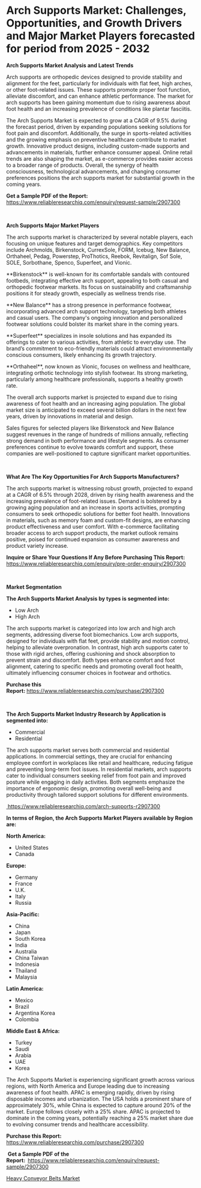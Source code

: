 <p><h1>Arch Supports Market: Challenges, Opportunities, and Growth Drivers and Major Market Players forecasted for period from 2025 - 2032</h1></p><p><strong>Arch Supports Market Analysis and Latest Trends</strong></p>
<p><p>Arch supports are orthopedic devices designed to provide stability and alignment for the feet, particularly for individuals with flat feet, high arches, or other foot-related issues. These supports promote proper foot function, alleviate discomfort, and can enhance athletic performance. The market for arch supports has been gaining momentum due to rising awareness about foot health and an increasing prevalence of conditions like plantar fasciitis.</p><p>The Arch Supports Market is expected to grow at a CAGR of 9.5% during the forecast period, driven by expanding populations seeking solutions for foot pain and discomfort. Additionally, the surge in sports-related activities and the growing emphasis on preventive healthcare contribute to market growth. Innovative product designs, including custom-made supports and advancements in materials, further enhance consumer appeal. Online retail trends are also shaping the market, as e-commerce provides easier access to a broader range of products. Overall, the synergy of health consciousness, technological advancements, and changing consumer preferences positions the arch supports market for substantial growth in the coming years.</p></p>
<p><strong>Get a Sample PDF of the Report:&nbsp;</strong> <a href="https://www.reliableresearchiq.com/enquiry/request-sample/2907300?utm_campaign=2580&utm_medium=2&utm_source=Github&utm_content=ia&utm_term=12032025&utm_id=arch-supports">https://www.reliableresearchiq.com/enquiry/request-sample/2907300</a></p>
<p>&nbsp;</p>
<p><strong>Arch Supports Major Market Players</strong></p>
<p><p>The arch supports market is characterized by several notable players, each focusing on unique features and target demographics. Key competitors include Archmolds, Birkenstock, CurrexSole, FORM, Icebug, New Balance, Orthaheel, Pedag, Powerstep, ProThotics, Reebok, Revitalign, Sof Sole, SOLE, Sorbothane, Spenco, Superfeet, and Vionic.</p><p>**Birkenstock** is well-known for its comfortable sandals with contoured footbeds, integrating effective arch support, appealing to both casual and orthopedic footwear markets. Its focus on sustainability and craftsmanship positions it for steady growth, especially as wellness trends rise. </p><p>**New Balance** has a strong presence in performance footwear, incorporating advanced arch support technology, targeting both athletes and casual users. The company's ongoing innovation and personalized footwear solutions could bolster its market share in the coming years.</p><p>**Superfeet** specializes in insole solutions and has expanded its offerings to cater to various activities, from athletic to everyday use. The brand’s commitment to eco-friendly materials could attract environmentally conscious consumers, likely enhancing its growth trajectory.</p><p>**Orthaheel**, now known as Vionic, focuses on wellness and healthcare, integrating orthotic technology into stylish footwear. Its strong marketing, particularly among healthcare professionals, supports a healthy growth rate.</p><p>The overall arch supports market is projected to expand due to rising awareness of foot health and an increasing aging population. The global market size is anticipated to exceed several billion dollars in the next few years, driven by innovations in material and design. </p><p>Sales figures for selected players like Birkenstock and New Balance suggest revenues in the range of hundreds of millions annually, reflecting strong demand in both performance and lifestyle segments. As consumer preferences continue to evolve towards comfort and support, these companies are well-positioned to capture significant market opportunities.</p></p>
<p>&nbsp;</p>
<p><strong>What Are The Key Opportunities For Arch Supports Manufacturers?</strong></p>
<p><p>The arch supports market is witnessing robust growth, projected to expand at a CAGR of 6.5% through 2028, driven by rising health awareness and the increasing prevalence of foot-related issues. Demand is bolstered by a growing aging population and an increase in sports activities, prompting consumers to seek orthopedic solutions for better foot health. Innovations in materials, such as memory foam and custom-fit designs, are enhancing product effectiveness and user comfort. With e-commerce facilitating broader access to arch support products, the market outlook remains positive, poised for continued expansion as consumer awareness and product variety increase.</p></p>
<p><strong>Inquire or Share Your Questions If Any Before Purchasing This Report:</strong> <a href="https://www.reliableresearchiq.com/enquiry/pre-order-enquiry/2907300?utm_campaign=2580&utm_medium=2&utm_source=Github&utm_content=ia&utm_term=12032025&utm_id=arch-supports">https://www.reliableresearchiq.com/enquiry/pre-order-enquiry/2907300</a></p>
<p>&nbsp;</p>
<p><strong>Market Segmentation</strong></p>
<p><strong>The Arch Supports Market Analysis by types is segmented into:</strong></p>
<p><ul><li>Low Arch</li><li>High Arch</li></ul></p>
<p><p>The arch supports market is categorized into low arch and high arch segments, addressing diverse foot biomechanics. Low arch supports, designed for individuals with flat feet, provide stability and motion control, helping to alleviate overpronation. In contrast, high arch supports cater to those with rigid arches, offering cushioning and shock absorption to prevent strain and discomfort. Both types enhance comfort and foot alignment, catering to specific needs and promoting overall foot health, ultimately influencing consumer choices in footwear and orthotics.</p></p>
<p><strong>Purchase this Report:&nbsp;</strong><a href="https://www.reliableresearchiq.com/purchase/2907300?utm_campaign=2580&utm_medium=2&utm_source=Github&utm_content=ia&utm_term=12032025&utm_id=arch-supports">https://www.reliableresearchiq.com/purchase/2907300</a></p>
<p>&nbsp;</p>
<p><strong>The Arch Supports Market Industry Research by Application is segmented into:</strong></p>
<p><ul><li>Commercial</li><li>Residential</li></ul></p>
<p><p>The arch supports market serves both commercial and residential applications. In commercial settings, they are crucial for enhancing employee comfort in workplaces like retail and healthcare, reducing fatigue and preventing long-term foot issues. In residential markets, arch supports cater to individual consumers seeking relief from foot pain and improved posture while engaging in daily activities. Both segments emphasize the importance of ergonomic design, promoting overall well-being and productivity through tailored support solutions for different environments.</p></p>
<p><a href="https://www.reliableresearchiq.com/arch-supports-r2907300?utm_campaign=2580&utm_medium=2&utm_source=Github&utm_content=ia&utm_term=12032025&utm_id=arch-supports">&nbsp;https://www.reliableresearchiq.com/arch-supports-r2907300</a></p>
<p><strong>In terms of Region, the Arch Supports Market Players available by Region are:</strong></p>
<p>
    <p> <strong> North America: </strong>
        <ul>
            <li>United States</li>
            <li>Canada</li>
        </ul>
        </p> 
    <p> <strong> Europe: </strong>
        <ul>
            <li>Germany</li>
            <li>France</li>
            <li>U.K.</li>
            <li>Italy</li>
            <li>Russia</li>
        </ul>
        </p> 
    <p> <strong> Asia-Pacific: </strong>
        <ul>
            <li>China</li>
            <li>Japan</li>
            <li>South Korea</li>
            <li>India</li>
            <li>Australia</li>
            <li>China Taiwan</li>
            <li>Indonesia</li>
            <li>Thailand</li>
            <li>Malaysia</li>
        </ul>
        </p> 
    <p> <strong> Latin America: </strong>
        <ul>
            <li>Mexico</li>
            <li>Brazil</li>
            <li>Argentina Korea</li>
            <li>Colombia</li>
        </ul>
        </p> 
    <p> <strong> Middle East & Africa: </strong>
        <ul>
            <li>Turkey</li>
            <li>Saudi</li>
            <li>Arabia</li>
            <li>UAE</li>
            <li>Korea</li>
        </ul>
    </p>
    </p>
<p><p>The Arch Supports Market is experiencing significant growth across various regions, with North America and Europe leading due to increasing awareness of foot health. APAC is emerging rapidly, driven by rising disposable incomes and urbanization. The USA holds a prominent share of approximately 30%, while China is expected to capture around 20% of the market. Europe follows closely with a 25% share. APAC is projected to dominate in the coming years, potentially reaching a 25% market share due to evolving consumer trends and healthcare accessibility.</p></p>
<p><strong>Purchase this Report: </strong><a href="https://www.reliableresearchiq.com/purchase/2907300?utm_campaign=2580&utm_medium=2&utm_source=Github&utm_content=ia&utm_term=12032025&utm_id=arch-supports">https://www.reliableresearchiq.com/purchase/2907300</a></p>
<p>&nbsp;<strong>Get a Sample PDF of the Report:&nbsp;&nbsp;</strong><a href="https://www.reliableresearchiq.com/enquiry/request-sample/2907300?utm_campaign=2580&utm_medium=2&utm_source=Github&utm_content=ia&utm_term=12032025&utm_id=arch-supports">https://www.reliableresearchiq.com/enquiry/request-sample/2907300</a></p>
<p><strong></strong></p>
<p><p><a href="https://github.com/abdhsheila7/Market-Research-Report-List-1/blob/main/heavy-conveyor-belts-market.md?utm_campaign=2580&utm_medium=2&utm_source=Github&utm_content=ia&utm_term=12032025&utm_id=arch-supports">Heavy Conveyor Belts Market</a></p></p>